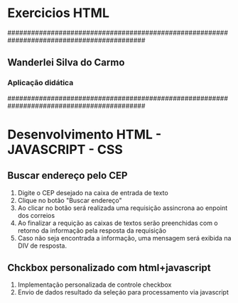 # Exercicios HTML
###########################################################################################
## Wanderlei Silva do Carmo
### Aplicação didática
###########################################################################################

# Desenvolvimento HTML - JAVASCRIPT - CSS

## Buscar endereço pelo CEP
1. Digite o CEP desejado na caixa de entrada de texto
2.  Clique no botão "Buscar endereço"
3.  Ao clicar no botão será realizada uma requisição assincrona ao enpoint dos correios
4.  Ao finalizar a requição as caixas de textos serão preenchidas com o retorno da informação pela resposta da requisição
5.  Caso não seja encontrada a informação, uma mensagem será exibida na DIV de resposta.

## Chckbox personalizado com html+javascript

1. Implementação personalizada de controle checkbox
2. Envio de dados resultado da seleçáo para processamento via javascript




 
